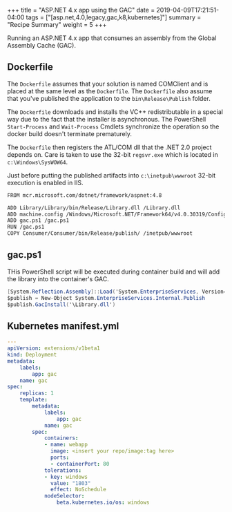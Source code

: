 +++
title = "ASP.NET 4.x app using the GAC"
date =  2019-04-09T17:21:51-04:00
tags = ["[asp.net,4.0,legacy,gac,k8,kubernetes]"]
summary = "Recipe Summary"
weight = 5
+++

Running an ASP.NET 4.x app that consumes an assembly from the Global Assembly Cache (GAC).

## Dockerfile

The `Dockerfile` assumes that your solution is named COMClient and is placed at the same level as the `Dockerfile`. The `Dockerfile` also assume that you've published the application to the `bin\Release\Publish` folder.

The `Dockerfile` downloads and installs the VC++ redistributable in a special way due to the fact that the installer is asynchronous. The PowerShell `Start-Process` and `Wait-Process` Cmdlets synchronize the operation so the docker build doesn't terminate prematurely.

The `Dockerfile` then registers the ATL/COM dll that the .NET 2.0 project depends on. Care is taken to use the 32-bit `regsvr.exe` which is located in `c:\Windows\SysWOW64`.

Just before putting the published artifacts into `c:\inetpub\wwwroot` 32-bit execution is enabled in IIS.

  ```bash
  FROM mcr.microsoft.com/dotnet/framework/aspnet:4.8

  ADD Library/Library/bin/Release/Library.dll /Library.dll
  ADD machine.config /Windows/Microsoft.NET/Framework64/v4.0.30319/Config/machine.config
  ADD gac.ps1 /gac.ps1
  RUN /gac.ps1
  COPY Consumer/Consumer/bin/Release/publish/ /inetpub/wwwroot
  ```

## gac.ps1

  THis PowerShell script will be executed during container build and will add the library into the container's GAC.

  ```csharp
  [System.Reflection.Assembly]::Load('System.EnterpriseServices, Version=4.0.0.0, Culture=neutral, PublicKeyToken=b03f5f7f11d50a3a')
  $publish = New-Object System.EnterpriseServices.Internal.Publish
  $publish.GacInstall('\Library.dll')
  ```

## Kubernetes manifest.yml

  ```yml
  ---
  apiVersion: extensions/v1beta1
  kind: Deployment
  metadata:
      labels:
          app: gac
      name: gac
  spec:
      replicas: 1
      template:
          metadata:
              labels:
                  app: gac
              name: gac
          spec:
              containers:
              - name: webapp
                image: <insert your repo/image:tag here>
                ports:
                - containerPort: 80
              tolerations:
              - key: windows
                value: "1803"
                effect: NoSchedule
              nodeSelector:
                  beta.kubernetes.io/os: windows
  ```
  